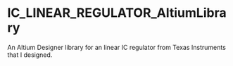 # IC_LINEAR_REGULATOR_AltiumLibrary
An Altium Designer library for an linear IC regulator from Texas Instruments that I designed.
